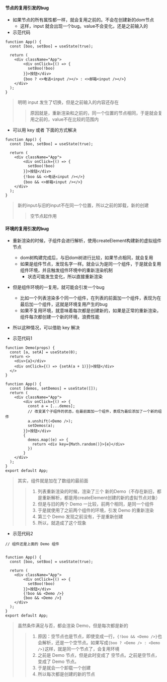 #### 节点的复用引发的bug
- 如果节点的所有属性都一样，就会复用之前的。不会在创建新的dom节点
  - 这样，input 就会出现一个bug。value不会变化，还是之前输入的
- 示范代码
```tsx
function App() {
  const [boo, setBoo] = useState(true);
  
  return (
    <div className="App">
        <div onClick={() => {
          setBoo(!boo)
        }}>按钮</div>
        {boo ? <>电话<input /></> : <>邮箱<input /></>}
    </div>
  );
}
```
> 明明 input 发生了切换，但是之前输入的内容还存在
>> 原因就是，重新渲染和之前的，同一个位置的节点相同，于是就会复用之前的，value不在比较的范围内
- 可以用 key 或者 下面的方式解决
```tsx
function App() {
  const [boo, setBoo] = useState(true);
  
  return (
    <div className="App">
        <div onClick={() => {
          setBoo(!boo)
        }}>按钮</div>
        {!boo && <>电话<input /></>}
        {boo && <>邮箱<input /></>}
    </div>
  );
}
```
> 新的input与旧的input不在同一个位置，所以之前的卸载，新的创建
>> 空节点起作用


#### 环境的复用引发的bug
- 重新渲染的时候，子组件会进行解析，使用createElement构建新的虚拟组件节点
  - dom树构建完成后，与旧dom树进行比较，如果节点相同，就会复用
  - 如果是组件节点，发现名字一样。就会认为是同一个组件，于是就会复用组件环境，并且触发组件环境中的重新渲染机制
    - 状态可能发生变化，所以直接重新渲染
- 但是组件环境的一复用，就可能会引发一个bug
  - 比如一个列表渲染多个同一个组件，在列表的前面加一个组件，表现为在最后加一个组件，这就是环境复用产生的bug
  - 如果不复用环境，就意味着每次都是创建新的，如果是正常的重新渲染，组件每次都创建一个新的环境，浪费性能
- 所以这种情况，可以借助 key 解决

- 示范代码1
```tsx
function Demo(props) {
  const [a, setA] = useState(0);
  return <>
    <div>{a}</div>
    <div onClick={() => {setA(a + 1)}}>按钮</div>
  </>
}

function App() {
  const [demos, setDemos] = useState([]);
  return (
    <div className="App">
        <div onClick={() => {
          const a = [...demos];
          // 改变某个子组件的状态，在最前面加一个组件，表现为最后添加了一个新的组件
          a.unshift(<Demo />);
          setDemos(a);
        }}>按钮</div>
        {
          demos.map((e) => {
            return <div key={Math.random()}>{e}</div>
          })
        }
    </div>
  );
}
export default App;
```
> 其实，组件就是加在了数组的最前面
  >> 1. 列表重新渲染的时候，渲染了三个 新的Demo（不存在新旧，都是重新解析，都是用createElement创建的新的虚拟节点对象）
  >> 2. 但是与旧的两个 Demo 一比较，前两个相同，是同一个组件
  >> 3. 于是就使用了之前两个组件的环境，引发 Demo 的重新渲染
  >> 4. 第三个 Demo 发现之前没有，于是重新创建
  >> 5. 所以，就造成了这个现象


- 示范代码2
```tsx
// 组件还是上面的 Demo 组件


function App() {
  const [boo, setBoo] = useState(true);
  
  return (
    <div className="App">
        <div onClick={() => {
          setBoo(!boo)
        }}>按钮</div>
        {!boo && <Demo />}
        {boo && <Demo />}
    </div>
  );
}
export default App;
```
> 虽然条件满足与否，都会渲染 Demo，但是每次都是新的
  >> 1. 原因：空节点也是节点，即使变成一行，`{!boo && <Demo />}`也会解析，还是一个空节点。如果写成`{boo ? <Demo /> : <Demo />}`这样，就是同一个节点了，会复用环境
  >> 2. 之前是 Demo 节点，但是此时变成了 空节点。之前是空节点，变成了 Demo 节点。
  >> 3. 于是就会一个卸载一个创建
  >> 4. 所以每次都是创建的新的节点

